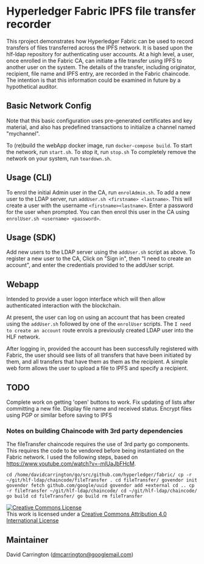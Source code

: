 # Hyperledger Fabric IPFS file transfer recorder

This rproject demonstrates how Hyperledger Fabric can be used to record transfers of files transferred across the IPFS network. It is based upon the hlf-ldap repository for authenticating user accounts. At a high level, a user, once enrolled in the Fabric CA, can initiate a file transfer using IPFS to another user on the system. The details of the transfer, including originator, recipient, file name and IPFS entry, are recorded in the Fabric chaincode. The intention is that this information could be examined in future by a hypothetical auditor.
 
## Basic Network Config

Note that this basic configuration uses pre-generated certificates and
key material, and also has predefined transactions to initialize a 
channel named "mychannel".

To (re)build the webApp docker image, run ``docker-compose build``.
To start the network, run ``start.sh``.
To stop it, run ``stop.sh``
To completely remove the network on your system, run ``teardown.sh``.

## Usage (CLI)
To enrol the initial Admin user in the CA, run ``enrolAdmin.sh``.
To add a new user to the LDAP server, run ``addUser.sh <firstname> <lastname>``. This will create a user with the username ``<firstname><lastname>``. Enter a password for the user when prompted. You can then enrol this user in the CA using ``enrolUser.sh <username> <password>``.

## Usage (SDK)
Add new users to the LDAP server using the ``addUser.sh`` script as above.
To register a new user to the CA, Click on "Sign in", then "I need to create an account", and enter the credentials provided to the addUser script.

## Webapp
Intended to provide a user logon interface which will then allow authenticated interaction with the blockchain.

At present, the user can log on using an account that has been created using the ``addUser.sh`` followed by one of the ``enrolUser`` scripts.
The ``I need to create an account`` route enrols a previously created LDAP user into the HLF network.

After logging in, provided the account has been successfully registered with Fabric, the user should see lists of all transfers that have been initiated by them, and all transfers that have them as them as the recipient. A simple web form allows the user to upload a file to IPFS and specify a recipient.

## TODO
Complete work on getting 'open' buttons to work.
Fix updating of lists after committing a new file.
Display file name and received status. 
Encrypt files using PGP or similar before saving to IPFS

### Notes on building Chaincode with 3rd party dependencies
The fileTransfer chaincode requires the use of 3rd party go components. This requires the code to be vendored before being instantiated on the Fabric network. I used the following steps, based on https://www.youtube.com/watch?v=-mlUaJbFHcM.

``cd /home/davidcarrington/go/src/github.com/hyperledger/fabric/
cp -r ~/git/hlf-ldap/chaincode/fileTransfer .
cd fileTransfer/
govendor init
govendor fetch github.com/google/uuid
govendor add +external
cd ..
cp -r fileTransfer ~/git/hlf-ldap/chaincode/
cd ~/git/hlf-ldap/chaincode/
go build
cd fileTransfer/
go build
rm fileTransfer``

<a rel="license" href="http://creativecommons.org/licenses/by/4.0/"><img alt="Creative Commons License" style="border-width:0" src="https://i.creativecommons.org/l/by/4.0/88x31.png" /></a><br />This work is licensed under a <a rel="license" href="http://creativecommons.org/licenses/by/4.0/">Creative Commons Attribution 4.0 International License</a>

## Maintainer
David Carrington (dmcarrington@googlemail.com)